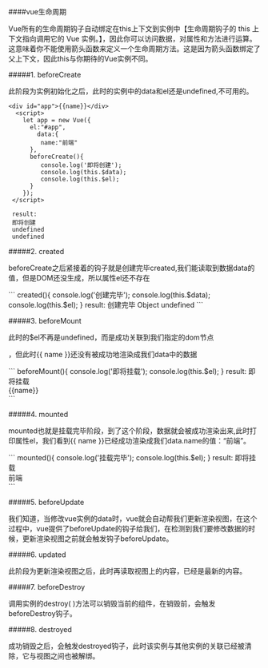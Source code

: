 ####vue生命周期
<p>
Vue所有的生命周期钩子自动绑定在this上下文到实例中【生命周期钩子的 this 上下文指向调用它的 Vue 实例。】，因此你可以访问数据，对属性和方法进行运算。这意味着你不能使用箭头函数来定义一个生命周期方法。这是因为箭头函数绑定了父上下文，因此this与你期待的Vue实例不同。
</p>

#####1. beforeCreate
<p>
此阶段为实例初始化之后，此时的实例中的data和el还是undefined,不可用的。
</p>

```
<div id="app">{{name}}</div>
  <script>
    let app = new Vue({
      el:"#app",
        data:{
         name:"前端"
      },
      beforeCreate(){
         console.log('即将创建');
         console.log(this.$data);
         console.log(this.$el);
      }
    });
 </script>

 result:
 即将创建
 undefined
 undefined
```

#####2. created
<p>
beforeCreate之后紧接着的钩子就是创建完毕created,我们能读取到数据data的值，但是DOM还没生成，所以属性el还不存在
</p>
```
 created(){
    console.log('创建完毕');
    console.log(this.$data);
    console.log(this.$el);
 }
 result:
 创建完毕
 Object
 undefined
```

#####3. beforeMount
<p>
此时的$el不再是undefined，而是成功关联到我们指定的dom节点<div id=”app”></div>，但此时{{ name }}还没有被成功地渲染成我们data中的数据
</p>
```
 beforeMount(){
    console.log('即将挂载');
    console.log(this.$el);
 }
 result:
 即将挂载
<div id="app">{{name}}</div>
```

#####4. mounted
<p>
mounted也就是挂载完毕阶段，到了这个阶段，数据就会被成功渲染出来,此时打印属性el，我们看到{{ name }}已经成功渲染成我们data.name的值：“前端”。
</p>
```
 mounted(){
    console.log('挂载完毕');
    console.log(this.$el);
 }
 result:
 即将挂载
<div id="app">前端</div>
```

#####5. beforeUpdate
<p>
我们知道，当修改vue实例的data时，vue就会自动帮我们更新渲染视图，在这个过程中，vue提供了beforeUpdate的钩子给我们，在检测到我们要修改数据的时候，更新渲染视图之前就会触发钩子beforeUpdate。
</p>

#####6. updated
<p>
此阶段为更新渲染视图之后，此时再读取视图上的内容，已经是最新的内容。
</p>

#####7. beforeDestroy
<p>
调用实例的destroy( )方法可以销毁当前的组件，在销毁前，会触发beforeDestroy钩子。
</p>

#####8. destroyed
<p>
成功销毁之后，会触发destroyed钩子，此时该实例与其他实例的关联已经被清除，它与视图之间也被解绑。
</p>